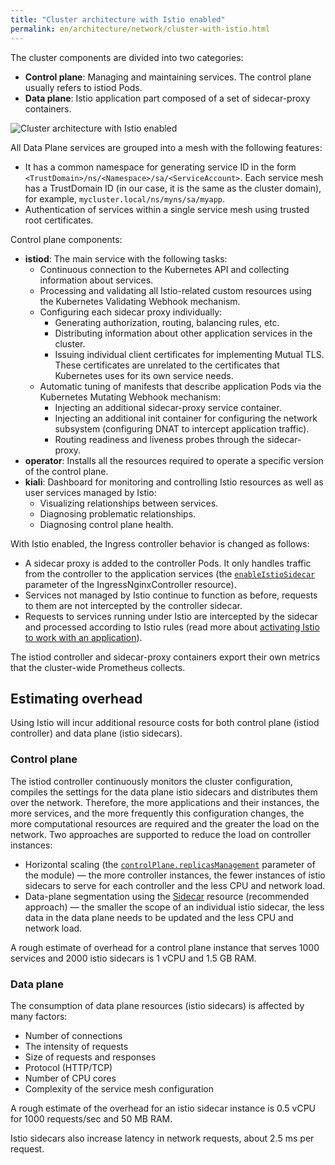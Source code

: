```yaml
---
title: "Cluster architecture with Istio enabled"
permalink: en/architecture/network/cluster-with-istio.html
---
```


The cluster components are divided into two categories:

* **Control plane**: Managing and maintaining services. The control plane usually refers to istiod Pods.
* **Data plane**: Istio application part composed of a set of sidecar-proxy containers.

![Cluster architecture with Istio enabled](../../images/istio/istio-architecture.svg)
<!--- Source: https://docs.google.com/drawings/d/1wXwtPwC4BM9_INjVVoo1WXj5Cc7Wbov2BjxKp84qjkY/edit --->

All Data Plane services are grouped into a mesh with the following features:

* It has a common namespace for generating service ID in the form `<TrustDomain>/ns/<Namespace>/sa/<ServiceAccount>`.
  Each service mesh has a TrustDomain ID (in our case, it is the same as the cluster domain),
  for example, `mycluster.local/ns/myns/sa/myapp`.
* Authentication of services within a single service mesh using trusted root certificates.

Control plane components:

* **istiod**: The main service with the following tasks:
  * Continuous connection to the Kubernetes API and collecting information about services.
  * Processing and validating all Istio-related custom resources using the Kubernetes Validating Webhook mechanism.
  * Configuring each sidecar proxy individually:
    * Generating authorization, routing, balancing rules, etc.
    * Distributing information about other application services in the cluster.
    * Issuing individual client certificates for implementing Mutual TLS.
      These certificates are unrelated to the certificates that Kubernetes uses for its own service needs.
  * Automatic tuning of manifests that describe application Pods via the Kubernetes Mutating Webhook mechanism:
    * Injecting an additional sidecar-proxy service container.
    * Injecting an additional init container for configuring the network subsystem
      (configuring DNAT to intercept application traffic).
    * Routing readiness and liveness probes through the sidecar-proxy.
* **operator**: Installs all the resources required to operate a specific version of the control plane.
* **kiali**: Dashboard for monitoring and controlling Istio resources as well as user services managed by Istio:
  * Visualizing relationships between services.
  * Diagnosing problematic relationships.
  * Diagnosing control plane health.

With Istio enabled, the Ingress controller behavior is changed as follows:

* A sidecar proxy is added to the controller Pods.
  It only handles traffic from the controller to the application services (the [`enableIstioSidecar`](../../modules/ingress-nginx/cr.html#ingressnginxcontroller-v1-spec-enableistiosidecar) parameter of the IngressNginxController resource).
* Services not managed by Istio continue to function as before, requests to them are not intercepted by the controller sidecar.
* Requests to services running under Istio are intercepted by the sidecar
  and processed according to Istio rules (read more about [activating Istio to work with an application](../../user/network/app_istio_activation.html)).

The istiod controller and sidecar-proxy containers export their own metrics that the cluster-wide Prometheus collects.

## Estimating overhead

Using Istio will incur additional resource costs for both control plane (istiod controller) and data plane (istio sidecars).

### Control plane

The istiod controller continuously monitors the cluster configuration,
compiles the settings for the data plane istio sidecars and distributes them over the network.
Therefore, the more applications and their instances, the more services, and the more frequently this configuration changes,
the more computational resources are required and the greater the load on the network.
Two approaches are supported to reduce the load on controller instances:

* Horizontal scaling (the [`controlPlane.replicasManagement`](/modules/istio/configuration.html#parameters-controlplane-replicasmanagement) parameter
  of the module) — the more controller instances, the fewer instances of istio sidecars to serve for each controller
  and the less CPU and network load.
* Data-plane segmentation using the [Sidecar](../../modules/istio/istio-cr.html#sidecar) resource (recommended approach)
  — the smaller the scope of an individual istio sidecar, the less data in the data plane needs to be updated and the less CPU and network load.

A rough estimate of overhead for a control plane instance
that serves 1000 services and 2000 istio sidecars is 1 vCPU and 1.5 GB RAM.

### Data plane

The consumption of data plane resources (istio sidecars) is affected by many factors:

* Number of connections
* The intensity of requests
* Size of requests and responses
* Protocol (HTTP/TCP)
* Number of CPU cores
* Complexity of the service mesh configuration

A rough estimate of the overhead for an istio sidecar instance is 0.5 vCPU for 1000 requests/sec and 50 MB RAM.

Istio sidecars also increase latency in network requests, about 2.5 ms per request.
